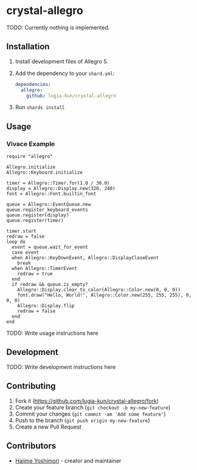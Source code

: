 # crystal-allegro

TODO: Currently nothing is implemented.

## Installation

1. Install development files of Allegro 5.

2. Add the dependency to your `shard.yml`:

   ```yaml
   dependencies:
     allegro:
       github: lugia-kun/crystal-allegro
   ```

3. Run `shards install`

## Usage

### Vivace Example

```crystal
require "allegro"

Allegro.initialize
Allegro::Keyboard.initialize

timer = Allegro::Timer.for(1.0 / 30.0)
display = Allegro::Display.new(320, 240)
font = Allegro::Font.builtin_font

queue = Allegro::EventQueue.new
queue.register_keyboard_events
queue.register(display)
queue.register(timer)

timer.start
redraw = false
loop do
  event = queue.wait_for_event
  case event
  when Allegro::KeyDownEvent, Allegro::DisplayCloseEvent
    break
  when Allegro::TimerEvent
    redraw = true
  end
  if redraw && queue.is_empty?
    Allegro::Display.clear_to_color(Allegro::Color.new(0, 0, 0))
    font.draw("Hello, World!", Allegro::Color.new(255, 255, 255), 0, 0, 0)
    Allegro::Display.flip
    redraw = false
  end
end
```

TODO: Write usage instructions here

## Development

TODO: Write development instructions here

## Contributing

1. Fork it (<https://github.com/lugia-kun/crystal-allegro/fork>)
2. Create your feature branch (`git checkout -b my-new-feature`)
3. Commit your changes (`git commit -am 'Add some feature'`)
4. Push to the branch (`git push origin my-new-feature`)
5. Create a new Pull Request

## Contributors

- [Hajime Yoshimori](https://github.com/lugia-kun]) - creator and maintainer
